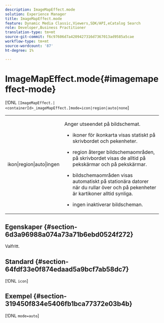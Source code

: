 ```yaml
---
description: ImageMapEffect.mode
solution: Experience Manager
title: ImageMapEffect.mode
feature: Dynamic Media Classic,Viewers,SDK/API,eCatalog Search
role: Developer,Business Practitioner
translation-type: tm+mt
source-git-commit: f6c97606d7a4209427316d7367013ad9585a5cae
workflow-type: tm+mt
source-wordcount: '87'
ht-degree: 1%

---
```



# ImageMapEffect.mode{#imagemapeffect-mode}

[!DNL `[ImageMapEffect.|<containerId>_imageMapEffect.]mode=icon|region|auto|none`]

<table id="table_4A3D7D66D76A403199303155318D0DE1"> 
 <tbody> 
  <tr> 
   <td colname="col1"> <p> <span class="codeph"> ikon|region|auto|ingen  </span> </p> </td> 
   <td colname="col2"> <p>Anger utseendet på bildschemat. </p> <p> 
     <ul id="ul_DDA49C152718486E853213E6FC2182B2"> 
      <li id="li_18F86AB4D2F544319CCDF7BE376ABA53"> <p> <span class="codeph"> ikoner  </span> för ikonkarta visas statiskt på skrivbordet och pekenheter. </p> </li> 
      <li id="li_F8832681CDD6456E9147A37C99BAFFED"> <p> <span class="codeph"> region  </span> återger bildschemaområden, på skrivbordet visas de alltid på pekskärmar och på pekskärmar. </p> </li> 
      <li id="li_9F7DD686E8104AEB944505363F433C0F"> <p> <span class="codeph"> bildschemaområden visas automatiskt  </span> på stationära datorer när du rullar över och på pekenheter är kartikoner alltid synliga. </p> </li> 
      <li id="li_7CB644F3A029480293B46F44FF8D03B6"> <p> <span class="codeph"> ingen  </span> inaktiverar bildscheman. </p> </li> 
     </ul> </p> </td> 
  </tr> 
 </tbody> 
</table>

## Egenskaper {#section-6d3a96988a074a73a71b6ebd0524f272}

Valfritt.

## Standard {#section-64fdf33e0f874edaad5a9bcf7ab58dc7}

[!DNL `icon`]

## Exempel {#section-319450f834e5406fb1bca77372e03b4b}

[!DNL `mode=auto`]
